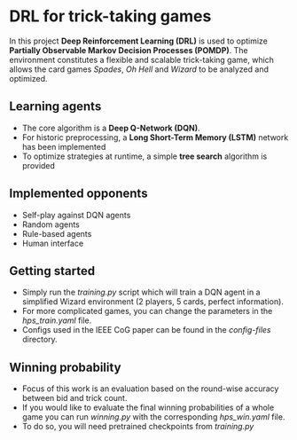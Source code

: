 # DRL for trick-taking games
In this project **Deep Reinforcement Learning (DRL)** is used to optimize **Partially Observable Markov Decision Processes (POMDP)**. 
The environment constitutes a flexible and scalable trick-taking game, which allows the card games *Spades*, *Oh Hell* and *Wizard* to be analyzed and optimized.

## Learning agents
- The core algorithm is a **Deep Q-Network (DQN)**. 
- For historic preprocessing, a **Long Short-Term Memory (LSTM)** network has been implemented
- To optimize strategies at runtime, a simple **tree search** algorithm is provided

## Implemented opponents
- Self-play against DQN agents
- Random agents
- Rule-based agents
- Human interface

## Getting started
- Simply run the *training.py* script which will train a DQN agent in a simplified Wizard environment (2 players, 5 cards, perfect information).
- For more complicated games, you can change the parameters in the *hps_train.yaml* file. 
- Configs used in the IEEE CoG paper can be found in the *config-files* directory.

## Winning probability
- Focus of this work is an evaluation based on the round-wise accuracy between bid and trick count.
- If you would like to evaluate the final winning probabilities of a whole game you can run *winning.py* with the corresponding *hps_win.yaml* file.
- To do so, you will need pretrained checkpoints from *training.py*
